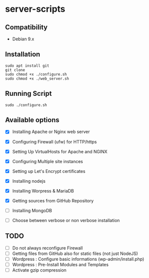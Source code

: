 # server-scripts

## Compatibility

* Debian 9.x

## Installation

```shell
sudo apt install git
git clone
sudo chmod +x ./configure.sh
sudo chmod +x ./web_server.sh
```
## Running Script

```shell
sudo ./configure.sh
```

## Available options

- [x] Installing Apache or Nginx web server
- [x] Configuring Firewall (ufw) for HTTP/https
- [x] Setting Up VirtualHosts for Apache and NGINX
- [x] Configuring Multiple site instances
- [x] Setting up Let's Encrypt certificates

- [x] Installing nodejs
- [x] Installing Worpress & MariaDB
- [x] Getting sources from GitHub Repository

- [ ] Installing MongoDB
- [ ] Choose between verbose or non verbose installation

## TODO
- [ ] Do not always reconfigure Firewall
- [ ] Getting files from GitHub also for static files (not just NodeJS)
- [ ] Wordpress : Configure basic informations (wp-admin/install.php)
- [ ] Wordpress : Pre-Install Modules and Templates
- [ ] Activate gzip compression
